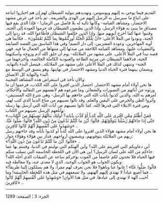 ------------------------------------------------------------------------

القديم فيما يوحي به إليهم ويوسوس، وتهديدهم بتولية الشيطان لهم إن هم
اختاروا اتباعه على اتباع ما سيرسل به الرسل إليهم من الهدى والشريعة.. ثم
يأخذ في عرض مشهد الاحتضار، ومشاهد القيامة- وكأنها تالية له بلا فاصل من
الزمان! - فإذا الذي يقع فيها مصداق ما ينبئ به هؤلاء الرسل، وإذا الذين
يطيعون الشيطان قد حرموا العودة إلى الجنة، وفتنوا عنها كما أخرج أبويهم
منها. وإذا الذين خالفوا الشيطان فأطاعوا الله، قد ردوا إلى الجنة، ونودوا
من الملأ الأعلى: «أَنْ تِلْكُمُ الْجَنَّةُ أُورِثْتُمُوها بِما كُنْتُمْ تَعْمَلُونَ» .. فكأنما هي
أوبة المهاجرين، وعودة المغتربين، إلى دار النعيم! وفي هذا التناسق بين
القصة السابقة والتعقيبات عليها، ومشاهد القيامة اللاحقة من مبدئها إلى
منتهاها من الجمال ما فيه. فهي قصة تبدأ في الملأ الأعلى، على مشهد من
الملائكة- يوم أن خلق الله آدم وزوجه وأسكنهما الجنة، فدلاهما الشيطان عن
مرتبة الطاعة والعبودية الكاملة الخالصة، وأخرجهما من الجنة- وتنتهي كذلك
في الملأ الأعلى على مشهد من الملائكة.. فيتصل البدء بالنهاية. ويضمان
بينهما فترة الحياة الدنيا ومشهد الاحتضار في نهايتها. وهو يتسق في الوسط
مع البدء والنهاية كل الاتساق.  
والآن نأخذ في استعراض هذه المشاهد العجيبة:  
ها نحن أولاء أمام مشهد الاحتضار. احتضار الذين افتروا على الله الكذب،
فزعموا أن ما ورثوه عن آبائهم من التصورات والشعائر، وما شرعوه هم لأنفسهم
من التقاليد والأحكام، أمرهم به الله، والذين كذبوا بآيات الله التي جاءهم
بها الرسل- وهي شرع الله المستيقن- وآثروا الظن والخرص على اليقين والعلم.
وقد نالوا نصيبهم من متاع الدنيا الذي كتب لهم، ومن فترة الابتلاء التي
قدرها الله، كما نالوا نصيبهم من آيات الله التي أرسل بها رسله وأبلغهم
الرسل نصيبهم من الكتاب:  
«فَمَنْ أَظْلَمُ مِمَّنِ افْتَرى عَلَى اللَّهِ كَذِباً أَوْ كَذَّبَ بِآياتِهِ؟ أُولئِكَ يَنالُهُمْ نَصِيبُهُمْ مِنَ
الْكِتابِ، حَتَّى إِذا جاءَتْهُمْ رُسُلُنا يَتَوَفَّوْنَهُمْ، قالُوا: أَيْنَ ما كُنْتُمْ تَدْعُونَ مِنْ دُونِ
اللَّهِ؟ قالُوا: ضَلُّوا عَنَّا، وَشَهِدُوا عَلى أَنْفُسِهِمْ أَنَّهُمْ كانُوا كافِرِينَ» ..  
ها نحن أولاء أمام مشهد هؤلاء الذين افتروا على الله كذباً أو كذبوا بآياته
وقد جاءتهم رسل ربهم من الملائكة يتوفونهم، ويقبضون أرواحهم. فدار بين
هؤلاء وهؤلاء حوار:  
«قالُوا: أَيْنَ ما كُنْتُمْ تَدْعُونَ مِنْ دُونِ اللَّهِ؟» ..  
أين دعاويكم التي افتريتم على الله؟ وأين آلهتكم التي توليتم في الدنيا،
وفتنتم بها عما جاءكم من الله على لسان الرسل؟ أين هي الآن في اللحظة
الحاسمة التي تسلب منكم فيها الحياة فلا تجدون لكم عاصماً من الموت يؤخركم
ساعة عن الميقات الذي أجله الله؟  
ويكون الجواب هو الجواب الوحيد، الذي لا معدى عنه، ولا مغالطة فيه:  
«قالُوا: ضَلُّوا عَنَّا» ! غابوا عنا وتاهوا! فلا نحن نعرف لهم مقراً، ولا هم
يسلكون إلينا طريقاً! .. فما أضيع عباداً لا تهتدي إليهم آلهتهم، ولا تسعفهم
في مثل هذه اللحظة الحاسمة! وما أخيب آلهة لا تهتدي إلى عبادها. في مثل هذا
الأوان! «وَشَهِدُوا عَلى أَنْفُسِهِمْ أَنَّهُمْ كانُوا كافِرِينَ» ..

------------------------------------------------------------------------

الجزء: 3 ¦ الصفحة: 1289
